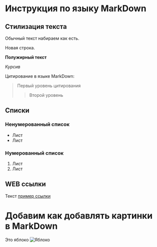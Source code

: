 # Инструкция по языку MarkDown

## Стилизация текста
Обычный текст набираем как есть.

Новая строка.


**Полужирный текст**

*Курсив*

Цитирование в языке MarkDown:
> Первый уровень цитирования
>> Второй уровень

## Списки
### Ненумерованный список
* Лист
* Лист

### Нумерованный список
1. Лист
2. Лист

## WEB ссылки
Текст [пример ссылки](http.example.com "Высплывающая подсказка")

# Добавим как добавлять картинки в MarkDown
Это яблоко
![Яблоко](apple.jpg)